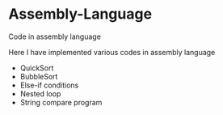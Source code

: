 # Assembly-Language
Code in assembly language

Here I have implemented various codes in assembly language
  - QuickSort
  - BubbleSort
  - Else-if conditions
  - Nested loop
  - String compare program
